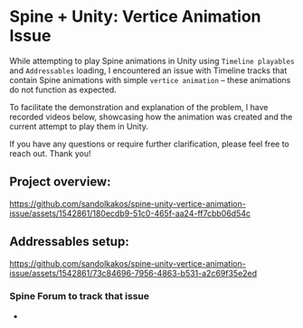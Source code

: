 # Spine + Unity: Vertice Animation Issue

While attempting to play Spine animations in Unity using `Timeline playables` and `Addressables` loading, I encountered an issue with Timeline tracks that contain Spine animations with simple `vertice animation` – these animations do not function as expected.

To facilitate the demonstration and explanation of the problem, I have recorded videos below, showcasing how the animation was created and the current attempt to play them in Unity.

If you have any questions or require further clarification, please feel free to reach out. Thank you!

## Project overview:
https://github.com/sandolkakos/spine-unity-vertice-animation-issue/assets/1542861/180ecdb9-51c0-465f-aa24-ff7cbb06d54c

## Addressables setup:
https://github.com/sandolkakos/spine-unity-vertice-animation-issue/assets/1542861/73c84696-7956-4863-b531-a2c69f35e2ed

### Spine Forum to track that issue
- 
